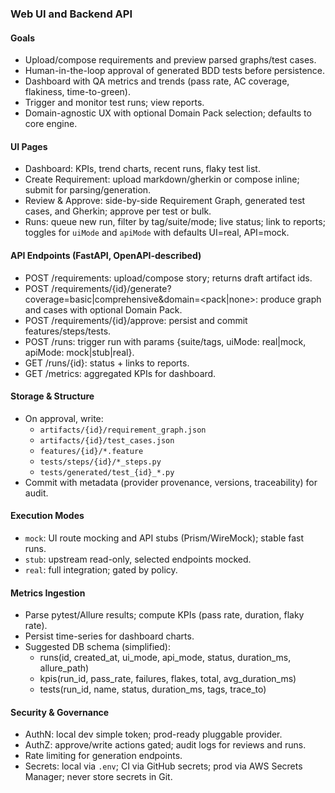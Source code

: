 ### Web UI and Backend API

#### Goals
- Upload/compose requirements and preview parsed graphs/test cases.
- Human-in-the-loop approval of generated BDD tests before persistence.
- Dashboard with QA metrics and trends (pass rate, AC coverage, flakiness, time-to-green).
- Trigger and monitor test runs; view reports.
 - Domain-agnostic UX with optional Domain Pack selection; defaults to core engine.

#### UI Pages
- Dashboard: KPIs, trend charts, recent runs, flaky test list.
- Create Requirement: upload markdown/gherkin or compose inline; submit for parsing/generation.
- Review & Approve: side-by-side Requirement Graph, generated test cases, and Gherkin; approve per test or bulk.
- Runs: queue new run, filter by tag/suite/mode; live status; link to reports; toggles for `uiMode` and `apiMode` with defaults UI=real, API=mock.

#### API Endpoints (FastAPI, OpenAPI-described)
- POST /requirements: upload/compose story; returns draft artifact ids.
- POST /requirements/{id}/generate?coverage=basic|comprehensive&domain=<pack|none>: produce graph and cases with optional Domain Pack.
- POST /requirements/{id}/approve: persist and commit features/steps/tests.
- POST /runs: trigger run with params {suite/tags, uiMode: real|mock, apiMode: mock|stub|real}.
- GET /runs/{id}: status + links to reports.
- GET /metrics: aggregated KPIs for dashboard.

#### Storage & Structure
- On approval, write:
  - `artifacts/{id}/requirement_graph.json`
  - `artifacts/{id}/test_cases.json`
  - `features/{id}/*.feature`
  - `tests/steps/{id}/*_steps.py`
  - `tests/generated/test_{id}_*.py`
- Commit with metadata (provider provenance, versions, traceability) for audit.

#### Execution Modes
- `mock`: UI route mocking and API stubs (Prism/WireMock); stable fast runs.
- `stub`: upstream read-only, selected endpoints mocked.
- `real`: full integration; gated by policy.

#### Metrics Ingestion
- Parse pytest/Allure results; compute KPIs (pass rate, duration, flaky rate).
- Persist time-series for dashboard charts.
 - Suggested DB schema (simplified):
   - runs(id, created_at, ui_mode, api_mode, status, duration_ms, allure_path)
   - kpis(run_id, pass_rate, failures, flakes, total, avg_duration_ms)
   - tests(run_id, name, status, duration_ms, tags, trace_to)

#### Security & Governance
- AuthN: local dev simple token; prod-ready pluggable provider.
- AuthZ: approve/write actions gated; audit logs for reviews and runs.
- Rate limiting for generation endpoints.
 - Secrets: local via `.env`; CI via GitHub secrets; prod via AWS Secrets Manager; never store secrets in Git.


